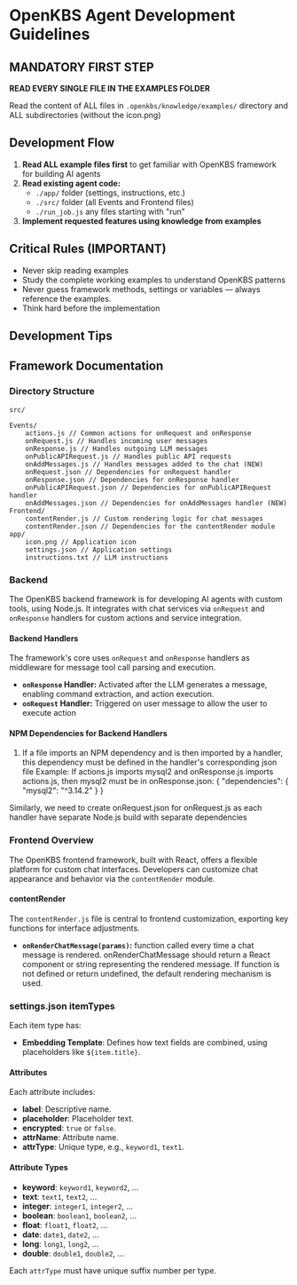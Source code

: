 # OpenKBS Agent Development Guidelines

## MANDATORY FIRST STEP
**READ EVERY SINGLE FILE IN THE EXAMPLES FOLDER**

Read the content of ALL files in `.openkbs/knowledge/examples/` directory and ALL subdirectories (without the icon.png)

## Development Flow

1. **Read ALL example files first** to get familiar with OpenKBS framework for building AI agents
2. **Read existing agent code:**
   - `./app/` folder (settings, instructions, etc.)
   - `./src/` folder (all Events and Frontend files)
   - `./run_job.js` any files starting with "run"
3. **Implement requested features using knowledge from examples**


## **Critical** Rules (**IMPORTANT**)
- Never skip reading examples
- Study the complete working examples to understand OpenKBS patterns
- Never guess framework methods, settings or variables — always reference the examples.
- Think hard before the implementation

## Development Tips

## Framework Documentation

### Directory Structure

```
src/

Events/
    actions.js // Common actions for onRequest and onResponse
    onRequest.js // Handles incoming user messages
    onResponse.js // Handles outgoing LLM messages
    onPublicAPIRequest.js // Handles public API requests
    onAddMessages.js // Handles messages added to the chat (NEW)
    onRequest.json // Dependencies for onRequest handler
    onResponse.json // Dependencies for onResponse handler
    onPublicAPIRequest.json // Dependencies for onPublicAPIRequest handler
    onAddMessages.json // Dependencies for onAddMessages handler (NEW)
Frontend/
    contentRender.js // Custom rendering logic for chat messages
    contentRender.json // Dependencies for the contentRender module
app/
    icon.png // Application icon
    settings.json // Application settings
    instructions.txt // LLM instructions
```

### Backend
The OpenKBS backend framework is for developing AI agents with custom tools, using Node.js. It integrates with chat services via `onRequest` and `onResponse` handlers for custom actions and service integration.

#### Backend Handlers
The framework's core uses `onRequest` and `onResponse` handlers as middleware for message tool call parsing and execution.
- **`onResponse` Handler:** Activated after the LLM generates a message, enabling command extraction, and action execution.
- **`onRequest` Handler:** Triggered on user message to allow the user to execute action

#### NPM Dependencies for Backend Handlers

1. If a file imports an NPM dependency and is then imported by a handler, this dependency must be defined in the handler's corresponding json file
Example: If actions.js imports mysql2 and onResponse.js imports actions.js, then mysql2 must be in onResponse.json:
{
   "dependencies": {
      "mysql2": "^3.14.2"
   }
}

Similarly, we need to create onRequest.json for onRequest.js as each handler have separate Node.js build with separate dependencies
   
### Frontend Overview
The OpenKBS frontend framework, built with React, offers a flexible platform for custom chat interfaces. Developers can customize chat appearance and behavior via the `contentRender` module.

#### contentRender

The `contentRender.js` file is central to frontend customization, exporting key functions for interface adjustments.
- **`onRenderChatMessage(params)`:** function called every time a chat message is rendered.
onRenderChatMessage should return a React component or string representing the rendered message.
If function is not defined or return undefined, the default rendering mechanism is used.

### settings.json itemTypes

Each item type has:
- **Embedding Template**: Defines how text fields are combined, using placeholders like `${item.title}`.

#### Attributes
Each attribute includes:
- **label**: Descriptive name.
- **placeholder**: Placeholder text.
- **encrypted**: `true` or `false`.
- **attrName**: Attribute name.
- **attrType**: Unique type, e.g., `keyword1`, `text1`.

#### Attribute Types
- **keyword**: `keyword1`, `keyword2`, ...
- **text**: `text1`, `text2`, ...
- **integer**: `integer1`, `integer2`, ...
- **boolean**: `boolean1`, `boolean2`, ...
- **float**: `float1`, `float2`, ...
- **date**: `date1`, `date2`, ...
- **long**: `long1`, `long2`, ...
- **double**: `double1`, `double2`, ...

Each `attrType` must have unique suffix number per type.
